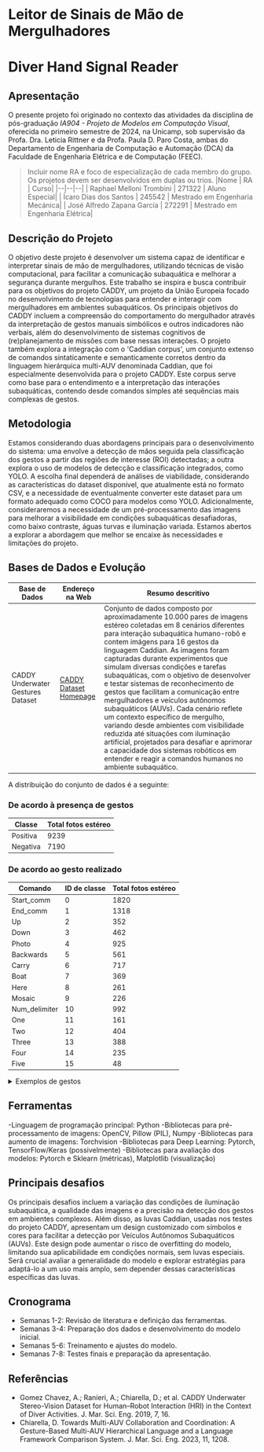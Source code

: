 # Leitor de Sinais de Mão de Mergulhadores
# Diver Hand Signal Reader

## Apresentação

O presente projeto foi originado no contexto das atividades da disciplina de pós-graduação *IA904 - Projeto de Modelos em Computação Visual*, oferecida no primeiro semestre de 2024, na Unicamp, sob supervisão da Profa. Dra. Leticia Rittner e da Profa. Paula D. Paro Costa, ambas do Departamento de Engenharia de Computação e Automação (DCA) da Faculdade de Engenharia Elétrica e de Computação (FEEC).

> Incluir nome RA e foco de especialização de cada membro do grupo. Os projetos devem ser desenvolvidos em duplas ou trios.
> |Nome  | RA | Curso|
> |--|--|--|
> | Raphael Melloni Trombini  | 271322 | Aluno Especial|
> | Ícaro Dias dos Santos   | 245542  | Mestrado em Engenharia Mecánica|
> | José Alfredo Zapana García  | 272291 | Mestrado em Engenharia Elétrica|

## Descrição do Projeto
O objetivo deste projeto é desenvolver um sistema capaz de identificar e interpretar sinais de mão de mergulhadores, utilizando técnicas de visão computacional, para facilitar a comunicação subaquática e melhorar a segurança durante mergulhos. Este trabalho se inspira e busca contribuir para os objetivos do projeto CADDY, um projeto da União Europeia focado no desenvolvimento de tecnologias para entender e interagir com mergulhadores em ambientes subaquáticos. Os principais objetivos do CADDY incluem a compreensão do comportamento do mergulhador através da interpretação de gestos manuais simbólicos e outros indicadores não verbais, além do desenvolvimento de sistemas cognitivos de (re)planejamento de missões com base nessas interações. O projeto também explora a integração com o 'Caddian corpus', um conjunto extenso de comandos sintaticamente e semanticamente corretos dentro da linguagem hierárquica multi-AUV denominada Caddian, que foi especialmente desenvolvida para o projeto CADDY. Este corpus serve como base para o entendimento e a interpretação das interações subaquáticas, contendo desde comandos simples até sequências mais complexas de gestos.

## Metodologia
Estamos considerando duas abordagens principais para o desenvolvimento do sistema: uma envolve a detecção de mãos seguida pela classificação dos gestos a partir das regiões de interesse (ROI) detectadas; a outra explora o uso de modelos de detecção e classificação integrados, como YOLO. A escolha final dependerá de análises de viabilidade, considerando as características do dataset disponível, que atualmente está no formato CSV, e a necessidade de eventualmente converter este dataset para um formato adequado como COCO para modelos como YOLO. Adicionalmente, consideraremos a necessidade de um pré-processamento das imagens para melhorar a visibilidade em condições subaquáticas desafiadoras, como baixo contraste, águas turvas e iluminação variada. Estamos abertos a explorar a abordagem que melhor se encaixe às necessidades e limitações do projeto.

## Bases de Dados e Evolução
Base de Dados | Endereço na Web | Resumo descritivo
----- | ----- | -----
CADDY Underwater Gestures Dataset | [CADDY Dataset Homepage](http://www.caddian.eu//CADDY-Underwater-Gestures-Dataset.html) | Conjunto de dados composto por aproximadamente 10.000 pares de imagens estéreo coletadas em 8 cenários diferentes para interação subaquática humano-robô e contem imágens para 16 gestos da linguagem Caddian. As imagens foram capturadas durante experimentos que simulam diversas condições e tarefas subaquáticas, com o objetivo de desenvolver e testar sistemas de reconhecimento de gestos que facilitam a comunicação entre mergulhadores e veículos autônomos subaquáticos (AUVs). Cada cenário reflete um contexto específico de mergulho, variando desde ambientes com visibilidade reduzida até situações com iluminação artificial, projetados para desafiar e aprimorar a capacidade dos sistemas robóticos em entender e reagir a comandos humanos no ambiente subaquático.

A distribuição do conjunto de dados é a seguinte:

### De acordo à presença de gestos

|  Classe  | Total fotos estéreo |
|----------|---------------------|
| Positiva |       9239          |
| Negativa |       7190          |

### De acordo ao gesto realizado

| Comando         | ID de classe | Total fotos estéreo |
|-----------------|--------------|---------------------|
| Start_comm      | 0            | 1820     		   |
| End_comm        | 1            | 1318     		   |
| Up              | 2    		 | 352      		   |
| Down            | 3    		 | 462      		   |
| Photo           | 4    		 | 925     			   |
| Backwards       | 5    		 | 561     			   |
| Carry           | 6   		 | 717     			   |
| Boat            | 7    		 | 369     			   |
| Here            | 8    		 | 261     			   |
| Mosaic          | 9  		     | 226     			   |
| Num_delimiter   | 10   		 | 992     			   |
| One             | 11   		 | 161     			   |
| Two             | 12   		 | 404      		   |
| Three           | 13   		 | 388      		   |
| Four            | 14   		 | 235     			   |
| Five            | 15   		 | 48       		   |

<details>
<summary title="Click to Expand/Collapse">Exemplos de gestos</summary>

| Comando            | Exemplo               | Comando            | Exemplo               |
|-------------------------|-------------------------|-------------------------|-------------------------|
| Start_comm | ![Image 1](./data/raw/brodarski-C/true_positives/raw/brodarski-C_00637_left.jpg) | End_comm | ![Image 2](./data/raw/biograd-A/true_positives/raw/biograd-A_00571_left.jpg) |
| Up | ![Image 3](./data/raw/genova-A/true_positives/raw/genova-A_02906_left.jpg) | Down | ![Image 4](./data/raw/genova-A/true_positives/raw/genova-A_01058_left.jpg) |
| Photo | ![Image 5](./data/raw/genova-A/true_positives/raw/genova-A_01540_left.jpg) | Backwards | ![Image 6](./data/raw//biograd-C/true_positives/raw/biograd-C_01587_left.jpg) |
| Carry | ![Image 7](./data/raw/genova-A/true_positives/raw/genova-A_01132_left.jpg) | Boat | ![Image 8](./data/raw/biograd-A/true_positives/raw/biograd-A_01004_left.jpg) |
| Here | ![Image 9](./data/raw/brodarski-C/true_positives/raw/brodarski-C_00487_left.jpg) | Mosaic | ![Image 10](./data/raw/biograd-C/true_positives/raw/biograd-C_00820_left.jpg) |
| Num_delimiter | ![Image 11](./data/raw/biograd-A/true_positives/raw/biograd-A_00564_left.jpg) | One | ![Image 12](./data/raw/biograd-B/true_positives/raw/biograd-B_00429_left.jpg) |
| Two | ![Image 13](./data/raw/brodarski-D/true_positives/raw/brodarski-D_00087_left.jpg) | Three | ![Image 14](./data/raw/genova-A/true_positives/raw/genova-A_02156_left.jpg) |
| Four | ![Image 15](./data/raw/biograd-C/true_positives/raw/biograd-C_00844_left.jpg) | Five | ![Image 16](./data/raw/biograd-A/true_positives/raw/biograd-A_00106_left.jpg) |
</details>

## Ferramentas
-Linguagem de programação principal: Python 
-Bibliotecas para pré-processamento de imagens: OpenCV, Pillow (PIL), Numpy
-Bibliotecas para aumento de imagens: Torchvision
-Bibliotecas para Deep Learning: Pytorch, TensorFlow/Keras (possivelmente)
-Bibliotecas para avaliação dos modelos: Pytorch e Sklearn (métricas), Matplotlib (visualização)

## Principais desafios
Os principais desafios incluem a variação das condições de iluminação subaquática, a qualidade das imagens e a precisão na detecção dos gestos em ambientes complexos. Além disso, as luvas Caddian, usadas nos testes do projeto CADDY, apresentam um design customizado com símbolos e cores para facilitar a detecção por Veículos Autônomos Subaquáticos (AUVs). Este design pode aumentar o risco de overfitting do modelo, limitando sua aplicabilidade em condições normais, sem luvas especiais. Será crucial avaliar a generalidade do modelo e explorar estratégias para adaptá-lo a um uso mais amplo, sem depender dessas características específicas das luvas. 

## Cronograma
- Semanas 1-2: Revisão de literatura e definição das ferramentas.
- Semanas 3-4: Preparação dos dados e desenvolvimento do modelo inicial.
- Semanas 5-6: Treinamento e ajustes do modelo.
- Semanas 7-8: Testes finais e preparação da apresentação.

## Referências
- Gomez Chavez, A.; Ranieri, A.; Chiarella, D.; et al. CADDY Underwater Stereo-Vision Dataset for Human–Robot Interaction (HRI) in the Context of Diver Activities. J. Mar. Sci. Eng. 2019, 7, 16.
- Chiarella, D. Towards Multi-AUV Collaboration and Coordination: A Gesture-Based Multi-AUV Hierarchical Language and a Language Framework Comparison System. J. Mar. Sci. Eng. 2023, 11, 1208.
